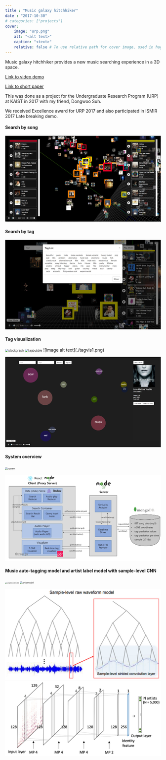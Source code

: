 ```yaml
---
title : "Music galaxy hitchhiker"
date : "2017-10-30"
# categories: ["projects"]
cover:
    image: "urp.png"
    alt: "<alt text>"
    caption: "<text>"
    relative: false # To use relative path for cover image, used in hugo Page-bundles
---
```




Music galaxy hitchhiker provides a new music searching experience in a 3D space. 



[Link to video demo](https://www.youtube.com/watch?v=Ar6XLt691KY)

[Link to short paper](http://pdfs.semanticscholar.org/ca55/7420df02c3aa90902fece8b61c11aaba2f44.pdf)



This was done as a project for the Undergraduate Research Program (URP) at KAIST in 2017 with my friend, Dongwoo Suh.

We received Excellence award for URP 2017 and also participated in ISMIR 2017 Late breaking demo.





#### Search by song 

<!-- <img src="https://tva1.sinaimg.cn/large/0081Kckwgy1glax0cfgwgj31ik0u01ky.jpg" alt="Screen Shot 2018-05-08 at 1.16.12 PM" style="zoom: 33%;" /> -->

![image alt text](./searchbysong.png)

#### Search by tag 

<!-- <img src="https://tva1.sinaimg.cn/large/0081Kckwgy1glawuoa5eoj30pc0ei48v.jpg" alt="searchbytag" style="zoom: 67%;" /> -->

![image alt text](./searchbytag.png)


#### Tag visualization 

<img src="https://tva1.sinaimg.cn/large/0081Kckwgy1glawv9981rj30pf0emgor.jpg" alt="stackgraph" style="zoom: 67%;" />

<img src="https://tva1.sinaimg.cn/large/0081Kckwgy1glawvrm6ofj30pc0emacc.jpg" alt="tagbubble" style="zoom: 67%;" />
![image alt text](./tagvis1.png)

![image alt text](./tagvis2.png)




#### System overview 

<img src="https://tva1.sinaimg.cn/large/0081Kckwgy1glaww019ixj31ab0pljzq.jpg" alt="system" style="zoom:50%;" />

![image alt text](./overview.png)


#### Music auto-tagging model and artist label model with sample-level CNN 

<img src="https://tva1.sinaimg.cn/large/0081Kckwgy1glawwqr3jzj30yn0k9qc1.jpg" alt="samplelevelmodel" style="zoom: 33%;" />

<img src="https://tva1.sinaimg.cn/large/0081Kckwgy1glawxakd7jj30yn0go0xq.jpg" alt="artistmodel" style="zoom:50%;" />

![image alt text](./model.png)
![image alt text](./model2.png)



